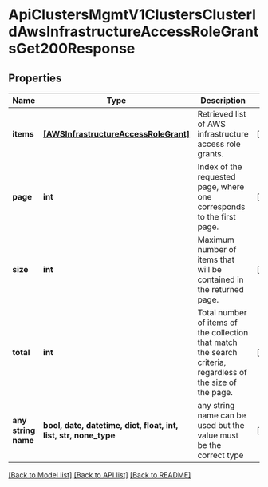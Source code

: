 # ApiClustersMgmtV1ClustersClusterIdAwsInfrastructureAccessRoleGrantsGet200Response


## Properties
Name | Type | Description | Notes
------------ | ------------- | ------------- | -------------
**items** | [**[AWSInfrastructureAccessRoleGrant]**](AWSInfrastructureAccessRoleGrant.md) | Retrieved list of AWS infrastructure access role grants. | [optional]
**page** | **int** | Index of the requested page, where one corresponds to the first page. | [optional]
**size** | **int** | Maximum number of items that will be contained in the returned page. | [optional]
**total** | **int** | Total number of items of the collection that match the search criteria, regardless of the size of the page. | [optional]
**any string name** | **bool, date, datetime, dict, float, int, list, str, none_type** | any string name can be used but the value must be the correct type | [optional]

[[Back to Model list]](../README.md#documentation-for-models) [[Back to API list]](../README.md#documentation-for-api-endpoints) [[Back to README]](../README.md)
